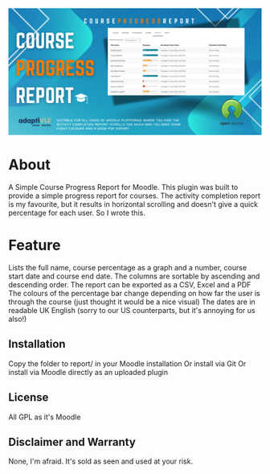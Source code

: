 <img src="https://github.com/lewiscarr79/courseprogress/blob/main/courseprogressreportbanner.png">

<h1>About</h1>
A Simple Course Progress Report for Moodle.  This plugin was built to provide a simple progress report for courses.  The activity completion report is my favourite, but it results in horizontal scrolling and doesn't give a quick percentage for each user.
So I wrote this.

<h1>Feature</h1>
Lists the full name, course percentage as a graph and a number, course start date and course end date.
The columns are sortable by ascending and descending order.
The report can be exported as a CSV, Excel and a PDF
The colours of the percentage bar change depending on how far the user is through the course (just thought it would be a nice visual)
The dates are in readable UK English (sorry to our US counterparts, but it's annoying for us also!)

<h2>Installation</h2>
Copy the folder to report/ in your Moodle installation
Or install via Git
Or install via Moodle directly as an uploaded plugin

<h2>License</h2>
All GPL as it's Moodle

<h2>Disclaimer and Warranty</h2>
None, I'm afraid. It's sold as seen and used at your risk.
